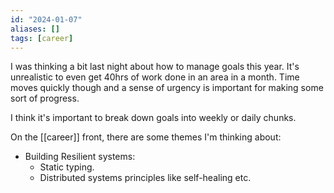 ```yaml
---
id: "2024-01-07"
aliases: []
tags: [career]
---
```


I was thinking a bit last night about how to manage goals this year. It's unrealistic to even get
40hrs of work done in an area in a month. Time moves quickly though and a sense of urgency is
important for making some sort of progress.

I think it's important to break down goals into weekly or daily chunks.

On the [[career]] front, there are some themes I'm thinking about:

* Building Resilient systems:
    * Static typing.
    * Distributed systems principles like self-healing etc.
